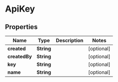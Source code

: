 

# ApiKey

## Properties

Name | Type | Description | Notes
------------ | ------------- | ------------- | -------------
**created** | **String** |  |  [optional]
**createdBy** | **String** |  |  [optional]
**key** | **String** |  |  [optional]
**name** | **String** |  |  [optional]



